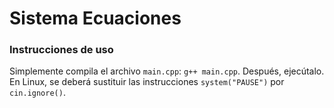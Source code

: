 # Sistema Ecuaciones
### Instrucciones de uso
Simplemente compila el archivo `main.cpp`: `g++ main.cpp`.
Después, ejecútalo. En Linux, se deberá sustituir las instrucciones `system("PAUSE")` por `cin.ignore()`.
